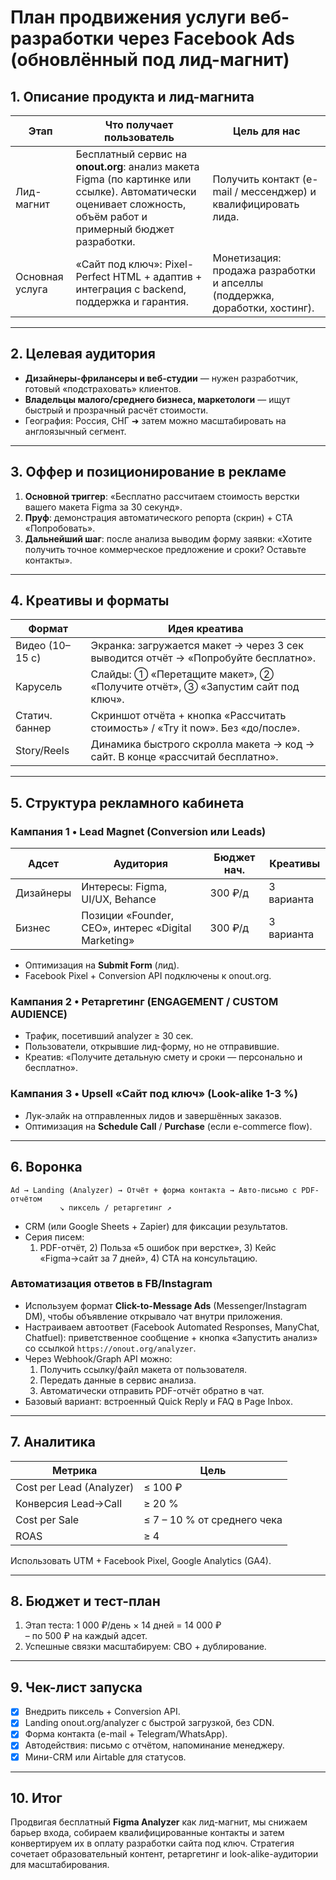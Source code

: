 # План продвижения услуги веб-разработки через Facebook Ads (обновлённый под лид-магнит)

## 1. Описание продукта и лид-магнита

| Этап | Что получает пользователь | Цель для нас |
|------|--------------------------|--------------|
| Лид-магнит | Бесплатный сервис на **onout.org**: анализ макета Figma (по картинке или ссылке). Автоматически оценивает сложность, объём работ и примерный бюджет разработки. | Получить контакт (e-mail / мессенджер) и квалифицировать лида. |
| Основная услуга | «Сайт под ключ»: Pixel-Perfect HTML + адаптив + интеграция с backend, поддержка и гарантия. | Монетизация: продажа разработки и апселлы (поддержка, доработки, хостинг). |

---

## 2. Целевая аудитория

- **Дизайнеры-фрилансеры и веб-студии** — нужен разработчик, готовый «подстраховать» клиентов.
- **Владельцы малого/среднего бизнеса, маркетологи** — ищут быстрый и прозрачный расчёт стоимости.
- География: Россия, СНГ ➜ затем можно масштабировать на англоязычный сегмент.

---

## 3. Оффер и позиционирование в рекламе

1. **Основной триггер**: «Бесплатно рассчитаем стоимость верстки вашего макета Figma за 30 секунд».
2. **Пруф**: демонстрация автоматического репорта (скрин) + CTA «Попробовать».
3. **Дальнейший шаг**: после анализа выводим форму заявки: «Хотите получить точное коммерческое предложение и сроки? Оставьте контакты».

---

## 4. Креативы и форматы

| Формат | Идея креатива |
|--------|---------------|
| Видео (10–15 с) | Экранка: загружается макет → через 3 сек выводится отчёт → «Попробуйте бесплатно». |
| Карусель | Слайды: ① «Перетащите макет», ② «Получите отчёт», ③ «Запустим сайт под ключ». |
| Статич. баннер | Скриншот отчёта + кнопка «Рассчитать стоимость» / «Try it now». Без «до/после». |
| Story/Reels | Динамика быстрого скролла макета → код → сайт. В конце «рассчитай бесплатно». |

---

## 5. Структура рекламного кабинета

### Кампания 1 • Lead Magnet (Conversion или Leads)

| Адсет | Аудитория | Бюджет нач. | Креативы |
|-------|-----------|-------------|----------|
| Дизайнеры | Интересы: Figma, UI/UX, Behance | 300 ₽/д | 3 варианта |
| Бизнес | Позиции «Founder, CEO», интерес «Digital Marketing» | 300 ₽/д | 3 варианта |

- Оптимизация на **Submit Form** (лид).  
- Facebook Pixel + Conversion API подключены к onout.org.

### Кампания 2 • Ретаргетинг (ENGAGEMENT / CUSTOM AUDIENCE)

- Трафик, посетивший analyzer ≥ 30 сек.
- Пользователи, открывшие лид-форму, но не отправившие.
- Креатив: «Получите детальную смету и сроки — персонально и бесплатно».

### Кампания 3 • Upsell «Сайт под ключ» (Look-alike 1-3 %)

- Лук-элайк на отправленных лидов и завершённых заказов.
- Оптимизация на **Schedule Call** / **Purchase** (если e-commerce flow).

---

## 6. Воронка

```
Ad → Landing (Analyzer) → Отчёт + форма контакта → Авто-письмо с PDF-отчётом
           ↘ пиксель / ретаргетинг ↗
``` 

- CRM (или Google Sheets + Zapier) для фиксации результатов.
- Серия писем:  
  1) PDF-отчёт, 2) Польза «5 ошибок при верстке», 3) Кейс «Figma→сайт за 7 дней», 4) CTA на консультацию.

### Автоматизация ответов в FB/Instagram

- Используем формат **Click-to-Message Ads** (Messenger/Instagram DM), чтобы объявление открывало чат внутри приложения.
- Настраиваем автоответ (Facebook Automated Responses, ManyChat, Chatfuel): приветственное сообщение + кнопка «Запустить анализ» со ссылкой `https://onout.org/analyzer`.
- Через Webhook/Graph API можно:
  1. Получить ссылку/файл макета от пользователя.
  2. Передать данные в сервис анализа.
  3. Автоматически отправить PDF-отчёт обратно в чат.
- Базовый вариант: встроенный Quick Reply и FAQ в Page Inbox.

---

## 7. Аналитика

| Метрика | Цель |
|---------|------|
| Cost per Lead (Analyzer) | ≤ 100 ₽ |
| Конверсия Lead→Call | ≥ 20 % |
| Cost per Sale | ≤ 7 – 10 % от среднего чека |
| ROAS | ≥ 4 |

Использовать UTM + Facebook Pixel, Google Analytics (GA4).

---

## 8. Бюджет и тест-план

1. Этап теста: 1 000 ₽/день × 14 дней = 14 000 ₽  
   – по 500 ₽ на каждый адсет.  
2. Успешные связки масштабируем: CBO + дублирование.

---

## 9. Чек-лист запуска

- [x] Внедрить пиксель + Conversion API.  
- [x] Landing onout.org/analyzer c быстрой загрузкой, без CDN.  
- [x] Форма контакта (e-mail + Telegram/WhatsApp).  
- [x] Автодействия: письмо с отчётом, напоминание менеджеру.  
- [x] Мини-CRM или Airtable для статусов.  

---

## 10. Итог

Продвигая бесплатный **Figma Analyzer** как лид-магнит, мы снижаем барьер входа, собираем квалифицированные контакты и затем конвертируем их в оплату разработки сайта под ключ. Стратегия сочетает образовательный контент, ретаргетинг и look-alike-аудитории для масштабирования.
